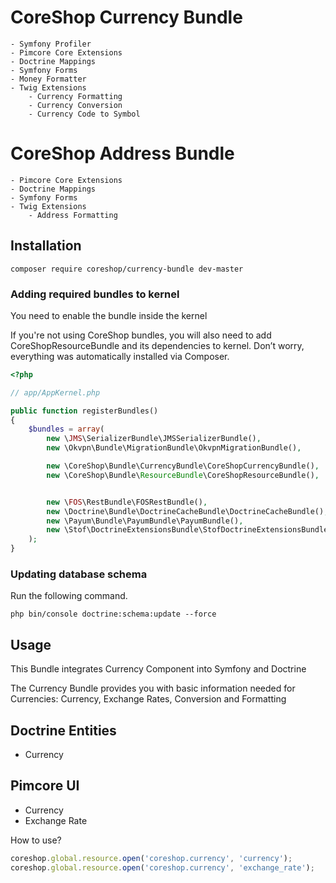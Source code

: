 # CoreShop Currency Bundle

    - Symfony Profiler
    - Pimcore Core Extensions
    - Doctrine Mappings
    - Symfony Forms
    - Money Formatter
    - Twig Extensions
        - Currency Formatting
        - Currency Conversion
        - Currency Code to Symbol

# CoreShop Address Bundle

    - Pimcore Core Extensions
    - Doctrine Mappings
    - Symfony Forms
    - Twig Extensions
        - Address Formatting

## Installation
```
composer require coreshop/currency-bundle dev-master
```

### Adding required bundles to kernel
You need to enable the bundle inside the kernel

If you're not using CoreShop bundles, you will also need to add CoreShopResourceBundle and its dependencies
to kernel. Don’t worry, everything was automatically installed via Composer.

```php
<?php

// app/AppKernel.php

public function registerBundles()
{
    $bundles = array(
        new \JMS\SerializerBundle\JMSSerializerBundle(),
        new \Okvpn\Bundle\MigrationBundle\OkvpnMigrationBundle(),

        new \CoreShop\Bundle\CurrencyBundle\CoreShopCurrencyBundle(),
        new \CoreShop\Bundle\ResourceBundle\CoreShopResourceBundle(),


        new \FOS\RestBundle\FOSRestBundle(),
        new \Doctrine\Bundle\DoctrineCacheBundle\DoctrineCacheBundle(),
        new \Payum\Bundle\PayumBundle\PayumBundle(),
        new \Stof\DoctrineExtensionsBundle\StofDoctrineExtensionsBundle(),
    );
}
```

### Updating database schema
Run the following command.

```
php bin/console doctrine:schema:update --force
```

## Usage

This Bundle integrates Currency Component into Symfony and Doctrine

The Currency Bundle provides you with basic information needed for Currencies: Currency, Exchange Rates, Conversion and Formatting

## Doctrine Entities
 - Currency

## Pimcore UI

 - Currency
 - Exchange Rate

How to use?

```javascript
coreshop.global.resource.open('coreshop.currency', 'currency');
coreshop.global.resource.open('coreshop.currency', 'exchange_rate');
```